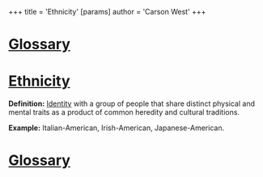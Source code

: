 +++
 title = 'Ethnicity'
[params]
	author = 'Carson West'
+++
# [Glossary](./../glossary/)

# [Ethnicity](./../ethnicity/) 
**Definition:** [Identity](./../identity/) with a group of people that share distinct physical and mental traits as a product of common heredity and cultural traditions.

**Example:**  Italian-American, Irish-American, Japanese-American.

# [Glossary](./../glossary/)